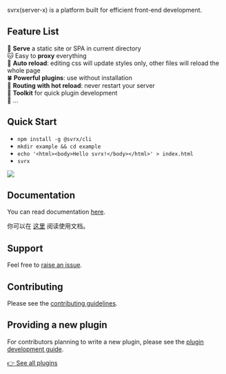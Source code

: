 svrx(server-x) is a platform built for efficient front-end development.

## Feature List

🍻  **Serve** a static site or SPA in current directory               
🐱 Easy to **proxy** everything             
🏈   **Auto reload**: editing css will update styles only, other files will reload the whole page             
🍀   **Powerful plugins**: use without installation               
🐥   **Routing with hot reload**: never restart your server               
🚀   **Toolkit** for quick plugin development             
🎊  ...

## Quick Start

 - `npm install -g @svrx/cli`
 - `mkdir example && cd example`
 - `echo '<html><body>Hello svrx!</body></html>' > index.html`
 - `svrx`

![](/assets/demo.png)

## Documentation

You can read documentation [here](https://docs.svrx.io/en/).

你可以在 [这里](https://docs.svrx.io/zh/) 阅读使用文档。

## Support

Feel free to [raise an issue](https://github.com/svrxjs/svrx/issues/new/choose).

## Contributing

Please see the [contributing guidelines](https://docs.svrx.io/en/contribute/pr.html).

## Providing a new plugin

For contributors planning to write a new plugin, please see the [plugin development guide](https://docs.svrx.io/en/contribute/plugin.html).

[👉 See all plugins](/plugin?query=svrx-plugin-)
